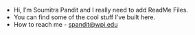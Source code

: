 - Hi, I’m Soumitra Pandit and I really need to add ReadMe Files. 
- You can find some of the cool stuff I've built here.
- How to reach me - spandit@wpi.edu

<!---
ACZD254/ACZD254 is a ✨ special ✨ repository because its `README.md` (this file) appears on your GitHub profile.
You can click the Preview link to take a look at your changes.
--->
